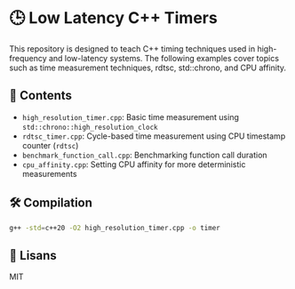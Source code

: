 # 🕒 Low Latency C++ Timers

This repository is designed to teach C++ timing techniques used in high-frequency and low-latency systems. The following examples cover topics such as time measurement techniques, rdtsc, std::chrono, and CPU affinity.

## 📂 Contents

- `high_resolution_timer.cpp`: Basic time measurement using `std::chrono::high_resolution_clock` 
- `rdtsc_timer.cpp`: Cycle-based time measurement using CPU timestamp counter (`rdtsc`) 
- `benchmark_function_call.cpp`: Benchmarking function call duration
- `cpu_affinity.cpp`: Setting CPU affinity for more deterministic measurements

## 🛠 Compilation
```bash
g++ -std=c++20 -O2 high_resolution_timer.cpp -o timer
```

## 📜 Lisans
MIT
